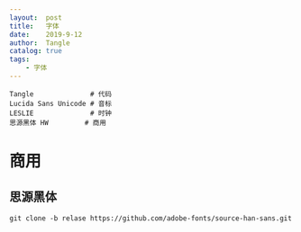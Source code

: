 ```yaml
---
layout:  post
title:   字体
date:    2019-9-12
author:  Tangle
catalog: true
tags:
    - 字体
---
```


```
Tangle              # 代码
Lucida Sans Unicode # 音标
LESLIE              # 时钟
思源黑体 HW         # 商用
```

# 商用

## 思源黑体

```
git clone -b relase https://github.com/adobe-fonts/source-han-sans.git
```
